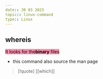 ```yaml
---
date:: 30 03 2023
topic:: linux-command
type:: Linux
---
```

## whereis 
<mark style="background: #FF5582A6;">It looks for the**binary** files </mark>
- this command also source the  man page 
>[!quote] 
>[[which]]